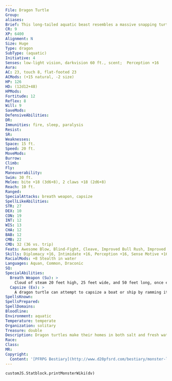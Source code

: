 ```yaml
---
File: Dragon Turtle
Group: 
aliases: 
Brief: This long-tailed aquatic beast resembles a massive snapping turtle with draconic features.
CR: 9
XP: 6400
Alignment: N
Size: Huge
Type: dragon
SubType: (aquatic)
Initiative: 4
Senses: low-light vision, darkvision 60 ft., scent;  Perception +16
Aura: 
AC: 23, touch 8, flat-footed 23
ACMods: (+15 natural, -2 size)
HP: 126
HD: (12d12+48)
HPMods: 
Fortitude: 12
Reflex: 8
Will: 9
SaveMods: 
DefensiveAbilities: 
DR: 
Immunities: fire, sleep, paralysis
Resist: 
SR: 
Weaknesses: 
Space: 15 ft.
Speed: 20 ft.
MoveMods: 
Burrow: 
Climb: 
Fly: 
Maneuverability: 
Swim: 30 ft.
Melee: bite +18 (3d6+8), 2 claws +18 (2d6+8)
Reach: 10 ft.
Ranged: 
SpecialAttacks: breath weapon, capsize
SpellLikeAbilities: 
STR: 27
DEX: 10
CON: 19
INT: 12
WIS: 13
CHA: 12
BAB: 12
CMB: 22
CMD: 32 (36 vs. trip)
Feats: Awesome Blow, Blind-Fight, Cleave, Improved Bull Rush, Improved Initiative, Power Attack
Skills: Diplomacy +16, Intimidate +16, Perception +16, Sense Motive +16, Stealth +7 (+15 in water), Survival +16, Swim +31
RacialMods: +8 Stealth in water
Languages: Aquan, Common, Draconic
SQ: 
SpecialAbilities:
  Breath Weapon (Su): >
    Cloud of steam 20 feet high, 25 feet wide, and 50 feet long, once every 1d4 rounds, damage 12d6 fire, Reflex DC 20 half; effective both on the surface and underwater. The save DC is Constitution-based.
  Capsize (Ex): >
    A dragon turtle can attempt to capsize a boat or ship by ramming it as a charge attack and making a CMB check. The DC of this check is 25, or the result of the boat captain's Profession (sailor) check, whichever is higher. For each size category larger than the dragon turtle's size, it takes a cumulative -10 penalty on this CMB check.
SpellsKnown: 
SpellsPrepared: 
SpellDomains: 
Bloodline: 
Environment: aquatic
Temperature: temperate
Organization: solitary
Treasure: double
Description: Dragon turtles make their homes in both salt and fresh water, where they rank among the biggest threats to sailors and those who travel by ship through the waterways of the world. Skilled mariners know the territory dragon turtles claim and frequently make offerings of gold and magic for safe passage or avoid the area entirely. For its part, a dragon turtle quickly grows to appreciate and even expect such tithes and gifts, and a dragon turtle that expects gifts but is ignored is a dangerous foe indeed.  A dragon turtle's shell varies in color between individuals. Some have dull shells of brown and rust red, while others have carapaces of a deep green-blue color with silver highlights across the rocky ridges. The coloration of the head, tail, and legs is slightly paler than the shell and contains golden streaks along the crest and spines.  Dragon turtles claim vast territories in the open seas, encompassing regions often in excess of 50 square miles.  Here, these dangerous beasts capsize ships that fail to respect their territories, adding the sunken wrecks and their valuable cargoes to their lairs. Dragon turtles generally make their homes in deep caves only accessible through the water, and often decorate their lairs not only with the wealth seized from ships they've sunk, but the wrecks of these unfortunate ships themselves. Their territorial natures and fondness for these types of lairs put them in direct conf lict with other undersea races such as merfolk and sahuagin.  Large fish, such as tuna, sturgeons, and even sharks, rank among dragon turtles' favorite foods, but being omnivores, they also sometimes feed on large undersea fields of seaweed. They certainly aren't above supplementing their diets with the passengers of ships they sink, although such feeding is not borne of any intrinsic evil or cruelty. Dragon turtles possess shells 15 feet in diameter, with their appendages stretching a few feet further, and measure over 25 feet long from the tip of their noses to the ends of their powerful tails.
Race: 
Class: 
MR: 
Copyright:
  Content: '[PFRPG Bestiary](http://www.d20pfsrd.com/bestiary/monster-listings/dragons/dragon-turtle)'
---
```

```dataviewjs
customJS.Statblock.printMonsterWiki(dv)
```
